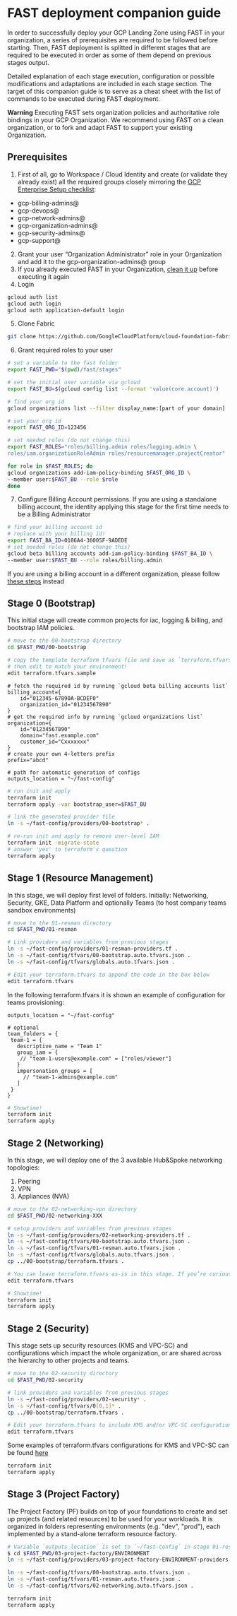 # FAST deployment companion guide
In order to successfully deploy your GCP Landing Zone using FAST in your organization, a series of prerequisites are required to be followed before starting. Then, FAST deployment is splitted in different stages that are required to be executed in order as some of them depend on previous stages output.

Detailed explanation of each stage execution, configuration or possible modifications and adaptations are included in each stage section. The target of this companion guide is to serve as a cheat sheet with the list of commands to be executed during FAST deployment. 

**Warning**
Executing FAST sets organization policies and authoritative role bindings in your GCP Organization. We recommend using FAST on a clean organization, or to fork and adapt FAST to support your existing Organization.

## Prerequisites
1. First of all, go to Workspace / Cloud Identity and create (or validate they already exist) all the required groups closely mirroring the [GCP Enterprise Setup checklist](https://cloud.google.com/docs/enterprise/setup-checklist):
- gcp-billing-admins@
- gcp-devops@
- gcp-network-admins@
- gcp-organization-admins@
- gcp-security-admins@
- gcp-support@
2. Grant your user “Organization Administrator” role in your Organization and add it to the gcp-organization-admins@ group
3. If you already executed FAST in your Organization, [clean it up](CLEANUP.md) before executing it again
4. Login
```bash
gcloud auth list
gcloud auth login
gcloud auth application-default login
```
5. Clone Fabric
```bash
git clone https://github.com/GoogleCloudPlatform/cloud-foundation-fabric.git
```
6. Grant required roles to your user
```bash
# set a variable to the fast folder
export FAST_PWD="$(pwd)/fast/stages"

# set the initial user variable via gcloud
export FAST_BU=$(gcloud config list --format 'value(core.account)')

# find your org id
gcloud organizations list --filter display_name:[part of your domain]

# set your org id
export FAST_ORG_ID=123456

# set needed roles (do not change this)
export FAST_ROLES="roles/billing.admin roles/logging.admin \
roles/iam.organizationRoleAdmin roles/resourcemanager.projectCreator"

for role in $FAST_ROLES; do
gcloud organizations add-iam-policy-binding $FAST_ORG_ID \
--member user:$FAST_BU --role $role
done
```
7. Configure Billing Account permissions. 
If you are using a standalone billing account, the identity applying this stage for the first time needs to be a Billing Administrator
```bash
# find your billing account id
# replace with your billing id!
export FAST_BA_ID=0186A4-36005F-9ADEDE
# set needed roles (do not change this)
gcloud beta billing accounts add-iam-policy-binding $FAST_BA_ID \
--member user:$FAST_BU --role roles/billing.admin
```
If you are using a billing account in a different organization, please follow [these steps](00-bootstrap#billing-account-in-a-different-organization) instead

## Stage 0 (Bootstrap)
This initial stage will create common projects for iac, logging & billing, and bootstrap IAM policies.

```bash
# move to the 00-bootstrap directory
cd $FAST_PWD/00-bootstrap

# copy the template terraform tfvars file and save as `terraform.tfvars`
# then edit to match your environment!
edit terraform.tfvars.sample
```

```hcl
# fetch the required id by running `gcloud beta billing accounts list`
billing_account={
    id="012345-67890A-BCDEF0"
    organization_id="01234567890"
}
# get the required info by running `gcloud organizations list`
organization={
    id="01234567890"
    domain="fast.example.com"
    customer_id="Cxxxxxxx"
}
# create your own 4-letters prefix
prefix="abcd"

# path for automatic generation of configs
outputs_location = "~/fast-config"
```

```bash
# run init and apply
terraform init
terraform apply -var bootstrap_user=$FAST_BU

# link the generated provider file
ln -s ~/fast-config/providers/00-bootstrap* .

# re-run init and apply to remove user-level IAM
terraform init -migrate-state
# answer 'yes' to terraform's question
terraform apply
```

## Stage 1 (Resource Management)
In this stage, we will deploy first level of folders. Initially: Networking, Security, GKE, Data Platform and optionally Teams (to host company teams sandbox environments)
```bash
# move to the 01-resman directory
cd $FAST_PWD/01-resman

# Link providers and variables from previous stages
ln -s ~/fast-config/providers/01-resman-providers.tf .
ln -s ~/fast-config/tfvars/00-bootstrap.auto.tfvars.json .
ln -s ~/fast-config/tfvars/globals.auto.tfvars.json .

# Edit your terraform.tfvars to append the code in the box below
edit terraform.tfvars
```
In the following terraform.tfvars it is shown an example of configuration for teams provisioning:
```hcl
outputs_location = "~/fast-config"

# optional
team_folders = {
 team-1 = {
   descriptive_name = "Team 1"
   group_iam = {
    // "team-1-users@example.com" = ["roles/viewer"]
   }
   impersonation_groups = [
     // "team-1-admins@example.com"
   ]
 }
}
```
```bash
# Showtime!
terraform init
terraform apply
```

## Stage 2 (Networking)
In this stage, we will deploy one of the 3 available Hub&Spoke networking topologies:
1. Peering
2. VPN
3. Appliances (NVA)
```bash
# move to the 02-networking-vpn directory
cd $FAST_PWD/02-networking-XXX

# setup providers and variables from previous stages
ln -s ~/fast-config/providers/02-networking-providers.tf .
ln -s ~/fast-config/tfvars/00-bootstrap.auto.tfvars.json .
ln -s ~/fast-config/tfvars/01-resman.auto.tfvars.json .
ln -s ~/fast-config/tfvars/globals.auto.tfvars.json .
cp ../00-bootstrap/terraform.tfvars .

# You can leave terraform.tfvars as-is in this stage. If you’re curious…
edit terraform.tfvars

# Showtime!
terraform init
terraform apply
```

## Stage 2 (Security)
This stage sets up security resources (KMS and VPC-SC) and configurations which impact the whole organization, or are shared across the hierarchy to other projects and teams.
```bash
# move to the 02-security directory
cd $FAST_PWD/02-security

# link providers and variables from previous stages
ln -s ~/fast-config/providers/02-security* .
ln -s ~/fast-config/tfvars/0[0,1]* .
cp ../00-bootstrap/terraform.tfvars .

# Edit your terraform.tfvars to include KMS and/or VPC-SC configuration
edit terraform.tfvars
```
Some examples of terraform.tfvars configurations for KMS and VPC-SC can be found [here](02-security#customizations)
```bash
terraform init
terraform apply
```

## Stage 3 (Project Factory)
The Project Factory (PF) builds on top of your foundations to create and set up projects (and related resources) to be used for your workloads. It is organized in folders representing environments (e.g. "dev", "prod"), each implemented by a stand-alone terraform resource factory.
```bash
# Variable `outputs_location` is set to `~/fast-config` in stage 01-resman
$ cd $FAST_PWD/03-project-factory/ENVIRONMENT
ln -s ~/fast-config/providers/03-project-factory-ENVIRONMENT-providers.tf .

ln -s ~/fast-config/tfvars/00-bootstrap.auto.tfvars.json .
ln -s ~/fast-config/tfvars/01-resman.auto.tfvars.json . 
ln -s ~/fast-config/tfvars/02-networking.auto.tfvars.json .

terraform init
terraform apply
```
